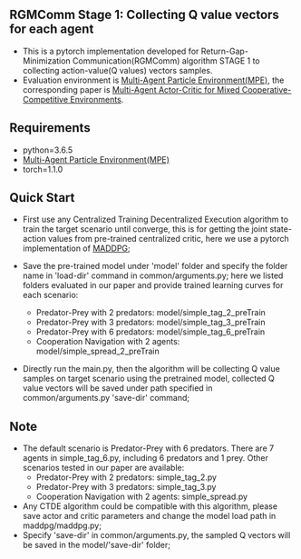 ## RGMComm Stage 1: Collecting Q value vectors for each agent

+ This is a pytorch implementation developed for Return-Gap-Minimization Communication(RGMComm) algorithm STAGE 1 to collecting action-value(Q values) vectors samples.
+ Evaluation environment is [Multi-Agent Particle Environment(MPE)](https://github.com/openai/multiagent-particle-envs), the corresponding paper is [Multi-Agent Actor-Critic for Mixed Cooperative-Competitive Environments](https://arxiv.org/abs/1706.02275).

## Requirements

- python=3.6.5
- [Multi-Agent Particle Environment(MPE)](https://github.com/openai/multiagent-particle-envs)
- torch=1.1.0

## Quick Start
+ First use any Centralized Training Decentralized Execution algorithm to train the target scenario until converge, this is for getting the joint state-action values from pre-trained centralized critic, here we use a pytorch implementation of [MADDPG](https://github.com/starry-sky6688/MADDPG);
+ Save the pre-trained model under 'model' folder and specify the folder name in 'load-dir' command in common/arguments.py; here we listed folders evaluated in our paper and provide trained learning curves for each scenario: 
  + Predator-Prey with 2 predators: model/simple_tag_2_preTrain
  + Predator-Prey with 3 predators: model/simple_tag_3_preTrain
  + Predator-Prey with 6 predators: model/simple_tag_6_preTrain
  + Cooperation Navigation with 2 agents: model/simple_spread_2_preTrain

+ Directly run the main.py, then the algorithm will be collecting Q value samples on target scenario using the pretrained model, collected Q value vectors will be saved under path specified in common/arguments.py 'save-dir' command;

## Note
+ The default scenario is Predator-Prey with 6 predators. There are 7 agents in simple_tag_6.py, including 6 predators and 1 prey. Other scenarios tested in our paper are available:
   + Predator-Prey with 2 predators: simple_tag_2.py
   + Predator-Prey with 3 predators: simple_tag_3.py
   + Cooperation Navigation with 2 agents: simple_spread.py
+ Any CTDE algorithm could be compatible with this algorithm, please save actor and critic parameters and change the model load path in maddpg/maddpg.py;
+ Specify 'save-dir' in common/arguments.py, the sampled Q vectors will be saved in the model/'save-dir' folder;
